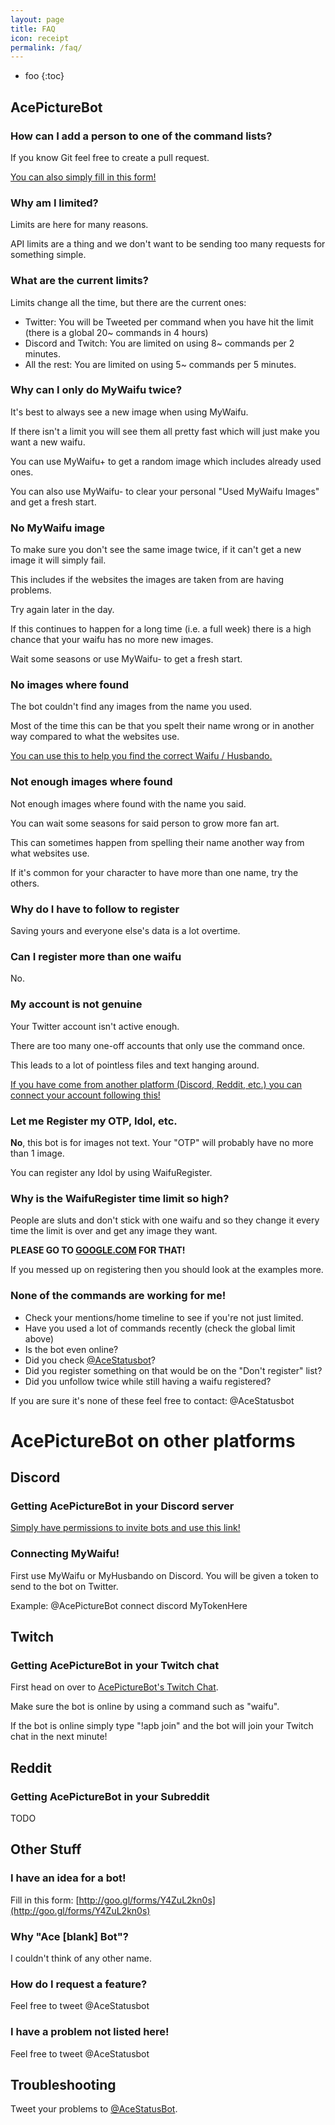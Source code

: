 ```yaml
---
layout: page
title: FAQ
icon: receipt
permalink: /faq/
---
```


* foo
{:toc}


## AcePictureBot

### How can I add a person to one of the command lists?

If you know Git feel free to create a pull request.

[You can also simply fill in this form!](https://docs.google.com/forms/d/e/1FAIpQLSe0BOdrmq0qq9rWZO62JWY1G2g0AC0MvnLzaD1qsvWm-3YLhg/viewform)

### Why am I limited?

Limits are here for many reasons.

API limits are a thing and we don't want to be sending too many requests for something simple.

### What are the current limits?

Limits change all the time, but there are the current ones:

- Twitter: You will be Tweeted per command when you have hit the limit (there is a global 20~ commands in 4 hours)
- Discord and Twitch: You are limited on using 8~ commands per 2 minutes.
- All the rest: You are limited on using 5~ commands per 5 minutes.

### Why can I only do MyWaifu twice?

It's best to always see a new image when using MyWaifu.

If there isn't a limit you will see them all pretty fast which will just make you want a new waifu.

You can use MyWaifu+ to get a random image which includes already used ones.

You can also use MyWaifu- to clear your personal "Used MyWaifu Images" and get a fresh start.

### No MyWaifu image

To make sure you don't see the same image twice, if it can't get a new image it will simply fail.

This includes if the websites the images are taken from are having problems.

Try again later in the day.

If this continues to happen for a long time (i.e. a full week) there is a high chance that your waifu has no more new images.

Wait some seasons or use MyWaifu- to get a fresh start.

### No images where found

The bot couldn't find any images from the name you used.

Most of the time this can be that you spelt their name wrong or in another way compared to what the websites use.

[You can use this to help you find the correct Waifu / Husbando.](https://gist.github.com/ace3df/c1865e9c1773e3762a2671badc5aeae0)

### Not enough images where found

Not enough images where found with the name you said.

You can wait some seasons for said person to grow more fan art.

This can sometimes happen from spelling their name another way from what websites use.

If it's common for your character to have more than one name, try the others.

### Why do I have to follow to register

Saving yours and everyone else's data is a lot overtime.

### Can I register more than one waifu

No.

### My account is not genuine

Your Twitter account isn't active enough.

There are too many one-off accounts that only use the command once.

This leads to a lot of pointless files and text hanging around.

[If you have come from another platform (Discord, Reddit, etc.) you can connect your account following this!]()

### Let me Register my OTP, Idol, etc.

**No**, this bot is for images not text. Your "OTP" will probably have no more than 1 image.

You can register any Idol by using WaifuRegister.

### Why is the WaifuRegister time limit so high?

People are sluts and don't stick with one waifu and so they change it every time the limit is over and get any image they want.

**PLEASE GO TO [GOOGLE.COM](https://google.com) FOR THAT!**

If you messed up on registering then you should look at the examples more.

### None of the commands are working for me!

* Check your mentions/home timeline to see if you're not just limited.
* Have you used a lot of commands recently (check the global limit above)
* Is the bot even online?
* Did you check [@AceStatusbot](http://twitter.com/AceStatusbot)?
* Did you register something on that would be on the "Don't register" list?
* Did you unfollow twice while still having a waifu registered?

If you are sure it's none of these feel free to contact: @AceStatusbot

# AcePictureBot on other platforms

## Discord

### Getting AcePictureBot in your Discord server

[Simply have permissions to invite bots and use this link!](https://discordapp.com/oauth2/authorize?permissions=0&client_id=170367887393947648&scope=bot)

### Connecting MyWaifu!

First use MyWaifu or MyHusbando on Discord. You will be given a token to send to the bot on Twitter.

Example:
@AcePictureBot connect discord MyTokenHere

## Twitch

### Getting AcePictureBot in your Twitch chat

First head on over to [AcePictureBot's Twitch Chat](http://twitch.tv/acepicturebot).

Make sure the bot is online by using a command such as "waifu".

If the bot is online simply type "!apb join" and the bot will join your Twitch chat in the next minute!

## Reddit

### Getting AcePictureBot in your Subreddit

TODO

## Other Stuff

### I have an idea for a bot!

Fill in this form:
[http://goo.gl/forms/Y4ZuL2kn0s](http://goo.gl/forms/Y4ZuL2kn0s)

### Why "Ace [blank] Bot"?

I couldn't think of any other name.

### How do I request a feature?

Feel free to tweet @AceStatusbot

### I have a problem not listed here!

Feel free to tweet @AceStatusbot

## Troubleshooting

Tweet your problems to [@AceStatusBot](http://twitter.com/acestatusbot).

